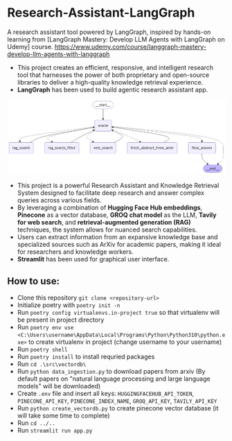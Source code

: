 # Research-Assistant-LangGraph
A research assistant tool powered by LangGraph, inspired by hands-on learning from [LangGraph Mastery: Develop LLM Agents with LangGraph on Udemy] course. https://www.udemy.com/course/langgraph-mastery-develop-llm-agents-with-langgraph
-   This project creates an efficient, responsive, and intelligent research tool that harnesses the power of both proprietary and open-source libraries to deliver a high-quality knowledge retrieval experience.
-   **LangGraph** has been used to build agentic research assistant app.

![alt text](graph_image.jpeg)

-   This project is a powerful Research Assistant and Knowledge Retrieval System designed to facilitate deep research and answer complex queries across various fields. 
-   By leveraging a combination of **Hugging Face Hub embeddings**, **Pinecone** as a vector database, **GROQ chat model** as the LLM, **Tavily for web search**, and **retrieval-augmented generation (RAG)** techniques, the system allows for nuanced search capabilities. 
-   Users can extract information from an expansive knowledge base and specialized sources such as ArXiv for academic papers, making it ideal for researchers and knowledge workers.
-   **Streamlit** has been used for graphical user interface.

## How to use:
-   Clone this repository `git clone <repository-url>`
-   Initialize poetry with `poetry init -n`
-   Run `poetry config virtualenvs.in-project true` so that virtualenv will be present in project directory
-   Run `poetry env use <C:\Users\username\AppData\Local\Programs\Python\Python310\python.exe>` to create virtualenv in project (change username to your username)
-   Run `poetry shell`
-   Run `poetry install` to install requried packages
-   Run `cd .\src\vectordb\` 
-   Run `python data_ingestion.py` to download papers from arxiv (By default papers on "natural language processing and large language models" will be downloaded)
-   Create `.env` file and insert all keys: `HUGGINGFACEHUB_API_TOKEN`, `PINECONE_API_KEY`, `PINECONE_INDEX_NAME`, `GROQ_API_KEY`, `TAVILY_API_KEY`
-   Run `python create_vectordb.py` to create pinecone vector database (it will take some time to complete)
-   Run `cd ../..`
-   Run `streamlit run app.py`
